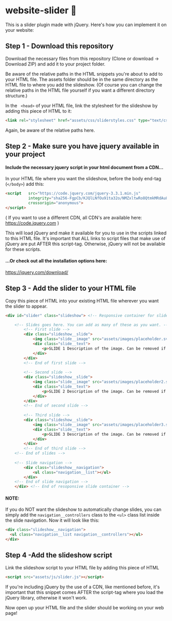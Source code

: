 # website-slider 🍔
This is a slider plugin made with jQuery. Here's how you can implement it on your website: 

## Step 1 - Download this repository

Download the necessary files from this repository (Clone or download -> Download ZIP) and add it to your project folder. 

Be aware of the relative paths in the HTML snippets you're about to add to your HTML file. The assets folder should be in the same directory as the HTML file to where you add the slideshow. (Of course you can change the relative paths in the HTML file yourself if you want a different directory structure.)

In the ` <head>` of your HTML file, link the stylesheet for the slideshow by adding this piece of HTML to it:  
```html 
<link rel="stylesheet" href="assets/css/sliderstyles.css" type="text/css" />
```
Again, be aware of the relative paths here.

## Step 2 - Make sure you have jquery available in your project

#### Include the necessary jquery script in your html document from a CDN...

In your HTML file where you want the slideshow, before the body end-tag (`</body>`) add this:
```html
<script   src="https://code.jquery.com/jquery-3.3.1.min.js"   
          integrity="sha256-FgpCb/KJQlLNfOu91ta32o/NMZxltwRo8QtmkMRdAu8="   
          crossorigin="anonymous">
</script> 
```
( If you want to use a different CDN, all CDN's are available here: https://code.jquery.com )

This will load jQuery and make it available for you to use in the scripts linked to this HTML file. It's important that ALL links to script files that make use of jQuery are put AFTER this script-tag. Otherwise, jQuery will not be available for these scripts. 



#### ...Or check out all the installation options here: 
https://jquery.com/download/


## Step 3 - Add the slider to your HTML file

Copy this piece of HTML into your existing HTML file wherever you want the slider to appear. 
```html
<div id="slider" class="slideshow"> <!-- Responsive container for slides-->

    <!-- Slides goes here. You can add as many of these as you want. -->
        <!-- First slide -->
        <div class="slideshow__slide">
            <img class="slide__image" src="assets/images/placeholder.svg" alt="placeholder image"/>
            <div class="slide__text">
                <p>SLIDE 1 Description of the image. Can be removed if not wanted.</p>
            </div>
        </div>
        <!-- End of first slide -->
        
        <!-- Second slide -->
        <div class="slideshow__slide">
            <img class="slide__image" src="assets/images/placeholder2.svg" alt="placeholder image"/>
            <div class="slide__text">
                <p>SLIDE 2 Description of the image. Can be removed if not wanted.</p>
            </div>
        </div>
        <!-- End of second slide -->
        
        <!-- Third slide -->
        <div class="slideshow__slide">
            <img class="slide__image" src="assets/images/placeholder3.svg" alt="placeholder image"/>
            <div class="slide__text">
                <p>SLIDE 3 Description of the image. Can be removed if not wanted.</p>
            </div>
        </div>
        <!-- End of third slide -->
    <!-- End of slides -->
    
    <!-- Slide navigation -->
        <div class="slideshow__navigation">
            <ul class="navigation__list"></ul>
        </div>
    <!-- End of slide navigation -->
    </div> <!-- End of resoponsive slide container -->
```

#### NOTE: 
If you do NOT want the slideshow to automatically change slides, you can simply add the `navigation__controllers` class to the `<ul>` class list inside the slide navigation. Now it will look like this: 
```html 
<div class="slideshow__navigation">
  <ul class="navigation__list navigation__controllers"></ul>
</div>
```

## Step 4 -Add the slideshow script

Link the slideshow script to your HTML file by adding this piece of HTML
```html
<script src="assets/js/slider.js"></script>
```
If you're including jQuery by the use of a CDN, like mentioned before, it's important that this snippet comes AFTER the script-tag where you load the jQuery library, otherwise it won't work. 

Now open up your HTML file and the slider should be working on your web page! 
